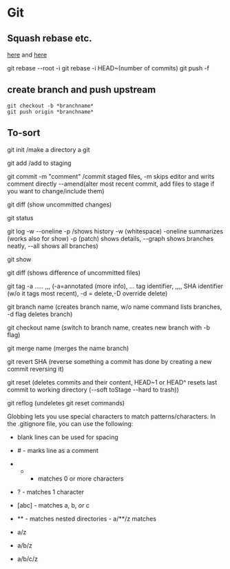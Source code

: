 # Git

## Squash rebase etc.
[here](https://thoughtbot.com/blog/git-interactive-rebase-squash-amend-rewriting-history) and [here](https://blog.carbonfive.com/always-squash-and-rebase-your-git-commits/) 

git rebase --root -i
git rebase -i HEAD~(number of commits)
git push -f


## create branch and push upstream

    git checkout -b *branchname*
    git push origin *branchname*



## To-sort

git init /make a directory a git

git add /add to staging

git commit -m "comment" /commit staged files, -m skips editor and writs comment directly --amend(alter most recent commit, add files to stage if you want to change/include them)

git diff (show uncommitted changes)

 

git status

git log -w --oneline -p /shows history -w (whitespace) -oneline summarizes (works also for show) -p (patch) shows details, --graph shows branches neatly, --all shows all branches)

  

git show

git diff (shows difference of uncommitted files)

  

git tag -a ….. ,,, (-a=annotated (more info), … tag identifier, ,,,, SHA identifier (w/o it tags most recent), -d = delete,-D override delete)

  

git branch name (creates branch name, w/o name command lists branches, -d flag deletes branch)

git checkout name (switch to branch name, creates new branch with -b flag)

git merge name (merges the name branch)

  

git revert SHA (reverse something a commit has done by creating a new commit reversing it)

git reset (deletes commits and their content, HEAD~1 or HEAD^ resets last commit to working directory (--soft toStage --hard to trash))

git reflog (undeletes git reset commands)

  
  
  

Globbing lets you use special characters to match patterns/characters. In the .gitignore file, you can use the following:

-   blank lines can be used for spacing
    
-   \# - marks line as a comment
    
-   * - matches 0 or more characters
    
-   ? - matches 1 character
    
-   [abc] - matches a, b, _or_ c
    
-   ** - matches nested directories - a/**/z matches
    

-   a/z
    
-   a/b/z
    
-   a/b/c/z
<!--stackedit_data:
eyJoaXN0b3J5IjpbMjY3NzM1OTY3LC0yNzE1OTUxMjEsNDA4Nj
YxNTU0XX0=
-->